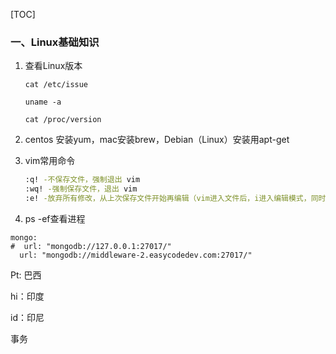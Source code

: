 [TOC]

### 一、Linux基础知识

1. 查看Linux版本

   ```
   cat /etc/issue
   
   uname -a
   
   cat /proc/version
   ```

2. centos 安装yum，mac安装brew，Debian（Linux）安装用apt-get

3. vim常用命令

   ```sh
   :q! -不保存文件，强制退出 vim
   :wq! -强制保存文件，退出 vim
   :e! -放弃所有修改，从上次保存文件开始再编辑（vim进入文件后，i进入编辑模式，同时修改了部分代码，这时候想废弃改动，使用改命令，然后再使用i进入编辑修改即可）
   ```

4. ps -ef查看进程

```
mongo:
#  url: "mongodb://127.0.0.1:27017/"
  url: "mongodb://middleware-2.easycodedev.com:27017/"
```

Pt:	巴西

hi：印度

id：印尼



事务

